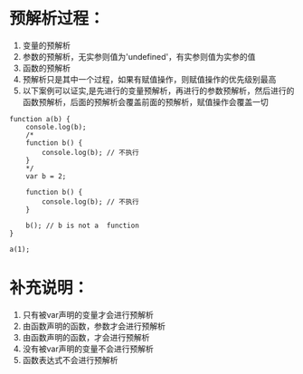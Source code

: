 # 预解析过程：
1. 变量的预解析
2. 参数的预解析，无实参则值为'undefined'，有实参则值为实参的值
3. 函数的预解析
4. 预解析只是其中一个过程，如果有赋值操作，则赋值操作的优先级别最高
5. 以下案例可以证实,是先进行的变量预解析，再进行的参数预解析，然后进行的函数预解析，后面的预解析会覆盖前面的预解析，赋值操作会覆盖一切
```
function a(b) {
    console.log(b);
    /*
    function b() {
        console.log(b); // 不执行
    }
    */
    var b = 2;

    function b() {
        console.log(b); // 不执行
    }

    b(); // b is not a  function
}

a(1);
```
# 补充说明：
1. 只有被var声明的变量才会进行预解析
2. 由函数声明的函数，参数才会进行预解析
3. 由函数声明的函数，才会进行预解析
4. 没有被var声明的变量不会进行预解析
5. 函数表达式不会进行预解析